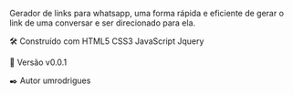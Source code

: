 Gerador de links para whatsapp, uma forma rápida e eficiente de gerar o link de uma conversar e ser direcionado para ela.

🛠️ Construído com
HTML5
CSS3
JavaScript
Jquery


📌 Versão
v0.0.1

✒️ Autor
    umrodrigues 